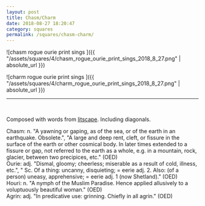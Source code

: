 ```yaml
---
layout: post
title: Chasm/Charm
date: 2018-08-27 18:20:47
category: squares
permalink: /squares/chasm-charm/ 
---
```


![chasm rogue ourie print sings ]({{ "/assets/squares/4/chasm_rogue_ourie_print_sings_2018_8_27.png" | absolute_url }})
&nbsp;

![charm rogue ourie print sings ]({{ "/assets/squares/4/charm_rogue_ourie_print_sings_2018_8_27.png" | absolute_url }})
&nbsp;


---

&nbsp;

Composed with words from [litscape](https://www.litscape.com/). Including diagonals. 

Chasm: n. "A yawning or gaping, as of the sea, or of the earth in an earthquake. Obsolete.", "A large and deep rent, cleft, or fissure in the surface of the earth or other cosmical body. In later times extended to a fissure or gap, not referred to the earth as a whole, e.g. in a mountain, rock, glacier, between two precipices, etc." (OED)  
Ourie: adj. "Dismal, gloomy; cheerless; miserable as a result of cold, illness, etc.", " Sc. Of a thing: uncanny, disquieting; = eerie adj. 2. Also: (of a person) uneasy, apprehensive; = eerie adj. 1   (now Shetland)." (OED)  
Houri: n. "A nymph of the Muslim Paradise. Hence applied allusively to a voluptuously beautiful woman." (OED)  
Agrin: adj. "In predicative use: grinning. Chiefly in all agrin." (OED)  
